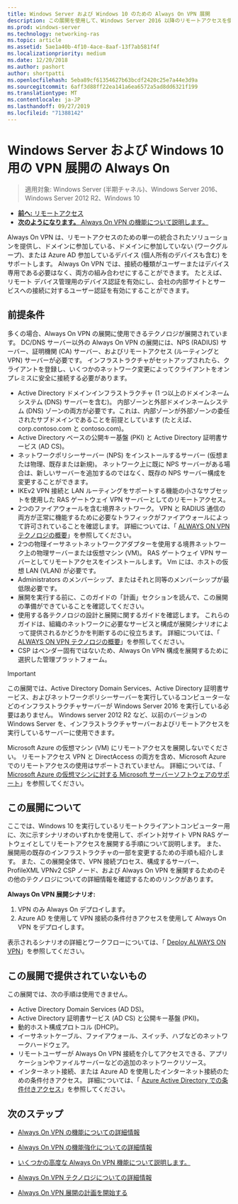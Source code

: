 ```yaml
---
title: Windows Server および Windows 10 のための Always On VPN 展開
description: この展開を使用して、Windows Server 2016 以降のリモートアクセスを使用してリモート従業員用の仮想プライベートネットワーク (VPN) 接続 Always On を展開し、Windows 10 クライアントコンピューターの VPN プロファイルを Always On できます。
ms.prod: windows-server
ms.technology: networking-ras
ms.topic: article
ms.assetid: 5ae1a40b-4f10-4ace-8aaf-13f7ab581f4f
ms.localizationpriority: medium
ms.date: 12/20/2018
ms.author: pashort
author: shortpatti
ms.openlocfilehash: 5eba89cf61354627b63bcdf2420c25e7a44e3d9a
ms.sourcegitcommit: 6aff3d88ff22ea141a6ea6572a5ad8dd6321f199
ms.translationtype: MT
ms.contentlocale: ja-JP
ms.lasthandoff: 09/27/2019
ms.locfileid: "71388142"
---
```

# <a name="always-on-vpn-deployment-for-windows-server-and-windows-10"></a>Windows Server および Windows 10 用の VPN 展開の Always On

>適用対象: Windows Server (半期チャネル)、Windows Server 2016、Windows Server 2012 R2、Windows 10

- [**前へ:** リモートアクセス](../../../Remote-Access.md)<br>
- [**次のようになります。** Always On VPN の機能について説明します。](../../vpn-map-da.md)

Always On VPN は、リモートアクセスのための単一の統合されたソリューションを提供し、ドメインに参加している、ドメインに参加していない (ワークグループ)、または Azure AD 参加しているデバイス (個人所有のデバイスも含む) をサポートします。 Always On VPN では、接続の種類がユーザーまたはデバイス専用である必要はなく、両方の組み合わせにすることができます。 たとえば、リモート デバイス管理用のデバイス認証を有効にし、会社の内部サイトとサービスへの接続に対するユーザー認証を有効にすることができます。

## <a name="prerequisites"></a>前提条件

多くの場合、Always On VPN の展開に使用できるテクノロジが展開されています。 DC/DNS サーバー以外の Always On VPN の展開には、NPS (RADIUS) サーバー、証明機関 (CA) サーバー、およびリモートアクセス (ルーティングと VPN) サーバーが必要です。 インフラストラクチャがセットアップされたら、クライアントを登録し、いくつかのネットワーク変更によってクライアントをオンプレミスに安全に接続する必要があります。

- Active Directory ドメインインフラストラクチャ (1 つ以上のドメインネームシステム (DNS) サーバーを含む)。 内部ゾーンと外部ドメインネームシステム (DNS) ゾーンの両方が必要です。これは、内部ゾーンが外部ゾーンの委任されたサブドメインであることを前提としています (たとえば、corp.contoso.com と contoso.com)。
- Active Directory ベースの公開キー基盤 (PKI) と Active Directory 証明書サービス (AD CS)。
- ネットワークポリシーサーバー (NPS) をインストールするサーバー (仮想または物理、既存または新規)。 ネットワーク上に既に NPS サーバーがある場合は、新しいサーバーを追加するのではなく、既存の NPS サーバー構成を変更することができます。
- IKEv2 VPN 接続と LAN ルーティングをサポートする機能の小さなサブセットを使用した RAS ゲートウェイ VPN サーバーとしてのリモートアクセス。
- 2つのファイアウォールを含む境界ネットワーク。  VPN と RADIUS 通信の両方が正常に機能するために必要なトラフィックがファイアウォールによって許可されていることを確認します。 詳細については、「 [ALWAYS ON VPN テクノロジの概要](../always-on-vpn-technology-overview.md)」を参照してください。
- 2つの物理イーサネットネットワークアダプターを使用する境界ネットワーク上の物理サーバーまたは仮想マシン (VM)。 RAS ゲートウェイ VPN サーバーとしてリモートアクセスをインストールします。 Vm には、ホストの仮想 LAN (VLAN) が必要です。 
- Administrators のメンバーシップ、またはそれと同等のメンバーシップが最低限必要です。
- 展開を実行する前に、このガイドの「計画」セクションを読んで、この展開の準備ができていることを確認してください。
- 使用する各テクノロジの設計と展開に関するガイドを確認します。 これらのガイドは、組織のネットワークに必要なサービスと構成が展開シナリオによって提供されるかどうかを判断するのに役立ちます。 詳細については、「 [ALWAYS ON VPN テクノロジの概要](../always-on-vpn-technology-overview.md)」を参照してください。
- CSP はベンダー固有ではないため、Always On VPN 構成を展開するために選択した管理プラットフォーム。

>[!IMPORTANT]
>この展開では、Active Directory Domain Services、Active Directory 証明書サービス、およびネットワークポリシーサーバーを実行しているコンピューターなどのインフラストラクチャサーバーが Windows Server 2016 を実行している必要はありません。 Windows server 2012 R2 など、以前のバージョンの Windows Server を、インフラストラクチャサーバーおよびリモートアクセスを実行しているサーバーに使用できます。
>
>Microsoft Azure の仮想マシン (VM) にリモートアクセスを展開しないでください。 リモートアクセス VPN と DirectAccess の両方を含め、Microsoft Azure でのリモートアクセスの使用はサポートされていません。 詳細については、「 [Microsoft Azure の仮想マシンに対する Microsoft サーバーソフトウェアのサポート](https://support.microsoft.com/help/2721672/microsoft-server-software-support-for-microsoft-azure-virtual-machines)」を参照してください。

## <a name="about-this-deployment"></a>この展開について

ここでは、Windows 10 を実行しているリモートクライアントコンピューター用に、次に示すシナリオのいずれかを使用して、ポイント対サイト VPN RAS ゲートウェイとしてリモートアクセスを展開する手順について説明します。 また、展開用の既存のインフラストラクチャの一部を変更するための手順も紹介します。 また、この展開全体で、VPN 接続プロセス、構成するサーバー、ProfileXML VPNv2 CSP ノード、および Always On VPN を展開するためのその他のテクノロジについての詳細情報を確認するためのリンクがあります。

**Always On VPN 展開シナリオ:**

1. VPN のみ Always On デプロイします。
2. Azure AD を使用して VPN 接続の条件付きアクセスを使用して Always On VPN をデプロイします。

表示されるシナリオの詳細とワークフローについては、「 [Deploy ALWAYS ON VPN](always-on-vpn-deploy-deployment.md)」を参照してください。

## <a name="what-isnt-provided-in-this-deployment"></a>この展開で提供されていないもの

この展開では、次の手順は使用できません。

- Active Directory Domain Services (AD DS)。
- Active Directory 証明書サービス (AD CS) と公開キー基盤 (PKI)。
- 動的ホスト構成プロトコル (DHCP)。
- イーサネットケーブル、ファイアウォール、スイッチ、ハブなどのネットワークハードウェア。
- リモートユーザーが Always On VPN 接続を介してアクセスできる、アプリケーションやファイルサーバーなどの追加のネットワークリソース。
- インターネット接続、または Azure AD を使用したインターネット接続のための条件付きアクセス。 詳細については、「 [Azure Active Directory での条件付きアクセス](https://docs.microsoft.com/azure/active-directory/active-directory-conditional-access-azure-portal)」を参照してください。

## <a name="next-steps"></a>次のステップ

- [Always On VPN の機能についての詳細情報](../../vpn-map-da.md)

- [Always On VPN の機能強化についての詳細情報](../always-on-vpn-enhancements.md)

- [いくつかの高度な Always On VPN 機能について説明します。](always-on-vpn-adv-options.md)

- [Always On VPN テクノロジについての詳細情報](../always-on-vpn-technology-overview.md)

- [Always On VPN 展開の計画を開始する](always-on-vpn-deploy-deployment.md)